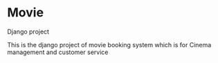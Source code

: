 # Movie
Django project

This is the django project of movie booking system which is for Cinema management and customer service
